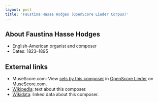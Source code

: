 ```yaml
---
layout: post
title: 'Faustina Hasse Hodges (OpenScore Lieder Corpus)'
---
```


## About Faustina Hasse Hodges

- English-American organist and composer
- Dates: 1823–1895

## External links

- MuseScore.com: View [sets by this composer] in [OpenScore Lieder] on MuseScore.com.
- [Wikipedia]: text about this composer.
- [Wikidata]: linked data about this composer.

[Wikipedia]: https://en.wikipedia.org/wiki/Faustina_Hasse_Hodges
[Wikidata]: https://www.wikidata.org/wiki/Q1398729
[sets by this composer]: https://musescore.com/openscore-lieder-corpus/sets?order=title&text=Hodges,+Faustina
[OpenScore Lieder]: https://musescore.com/openscore-lieder-corpus

